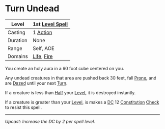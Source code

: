 # Turn Undead

| Level    | 1st [Level Spell](../../../Spell%20Level.md)                                       |
| -------- | ---------------------------------------------------------------------------------- |
| Casting  | 1 [Action](../../../../Game%20Procedures/Action.md)                                |
| Duration | None                                                                               |
| Range    | Self, AOE                                                                          |
| Domains  | [Life](../../../Spell%20Domains/Life.md), [Fire](../../../Spell%20Domains/Fire.md) |

You create an holy aura in a 60 foot cube centered on you. 

Any undead creatures in that area are pushed back 30 feet, fall [Prone](../../../../Conditions/Prone.md), and are [Dazed](../../../../Conditions/Dazed.md) until your next [Turn](../../../../Game%20Procedures/Turn.md).

If a creature is less than [Half](../../../../Foreword/Rule%20for%20rules.md#Halving) your [Level](../../../../Player%20Characters/Derived%20Statistics/Level.md), it is destroyed instantly.

If a creature is greater than your [Level](../../../../Player%20Characters/Derived%20Statistics/Level.md), is makes a [DC](../../../../Game%20Procedures/DC.md) 12 [Constitution](../../../../Player%20Characters/Chosen%20Statistics/Constitution.md) [Check](../../../../Game%20Procedures/Check.md) to resist this spell.

---
*Upcast: Increase the DC by 2 per spell level.*